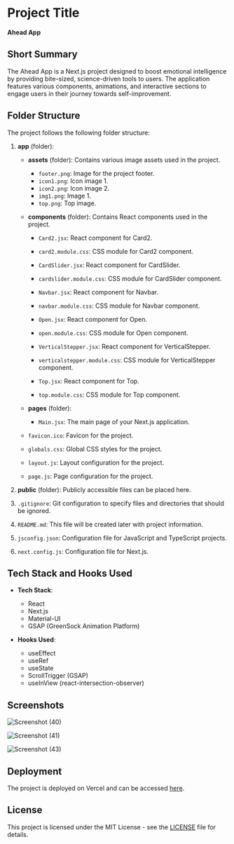 # Project Title

**Ahead App**

## Short Summary

The Ahead App is a Next.js project designed to boost emotional intelligence by providing bite-sized, science-driven tools to users. The application features various components, animations, and interactive sections to engage users in their journey towards self-improvement.

## Folder Structure

The project follows the following folder structure:

1. **app** (folder):
   - **assets** (folder): Contains various image assets used in the project.
     - `footer.png`: Image for the project footer.
     - `icon1.png`: Icon image 1.
     - `icon2.png`: Icon image 2.
     - `img1.png`: Image 1.
     - `top.png`: Top image.

   - **components** (folder): Contains React components used in the project.
     - `Card2.jsx`: React component for Card2.
     - `card2.module.css`: CSS module for Card2 component.

     - `CardSlider.jsx`: React component for CardSlider.
     - `cardslider.module.css`: CSS module for CardSlider component.

     - `Navbar.jsx`: React component for Navbar.
     - `navbar.module.css`: CSS module for Navbar component.

     - `Open.jsx`: React component for Open.
     - `open.module.css`: CSS module for Open component.

     - `VerticalStepper.jsx`: React component for VerticalStepper.
     - `verticalstepper.module.css`: CSS module for VerticalStepper component.

     - `Top.jsx`: React component for Top.
     - `top.module.css`: CSS module for Top component.

   - **pages** (folder):
     - `Main.jsx`: The main page of your Next.js application.

   - `favicon.ico`: Favicon for the project.
   - `globals.css`: Global CSS styles for the project.
   - `layout.js`: Layout configuration for the project.
   - `page.js`: Page configuration for the project.

2. **public** (folder): Publicly accessible files can be placed here.

3. `.gitignore`: Git configuration to specify files and directories that should be ignored.

4. `README.md`: This file will be created later with project information.

5. `jsconfig.json`: Configuration file for JavaScript and TypeScript projects.

6. `next.config.js`: Configuration file for Next.js.

## Tech Stack and Hooks Used

- **Tech Stack**:
  - React
  - Next.js
  - Material-UI
  - GSAP (GreenSock Animation Platform)

- **Hooks Used**:
  - useEffect
  - useRef
  - useState
  - ScrollTrigger (GSAP)
  - useInView (react-intersection-observer)

## Screenshots

![Screenshot (40)](https://github.com/arijitmandal10/ahead-app/assets/114182784/7f15955f-6ad4-43be-8352-80fcde1fd5b9)

![Screenshot (41)](https://github.com/arijitmandal10/ahead-app/assets/114182784/b3213b25-92c0-476c-bee7-32417c0e66e1)

![Screenshot (43)](https://github.com/arijitmandal10/ahead-app/assets/114182784/4cfe78dd-b538-413c-bd16-9e99a11990bb)

## Deployment

The project is deployed on Vercel and can be accessed [here](https://ahead-app-arijit-git-main-arijitmandal999-gmailcom.vercel.app/).

## License

This project is licensed under the MIT License - see the [LICENSE](LICENSE) file for details.


